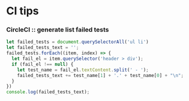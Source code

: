# CI tips

### CircleCI :: generate list failed tests
```JavaScript
let failed_tests = document.querySelectorAll('ul li')
let failed_tests_text = '';
failed_tests.forEach((item, index) => {
  let fail_el = item.querySelector('header > div');
  if (fail_el !== null) {
    let test_name = fail_el.textContent.split(' - ');
    failed_tests_text += test_name[1] + '.' + test_name[0] + "\n";
  }
})
console.log(failed_tests_text);
```
